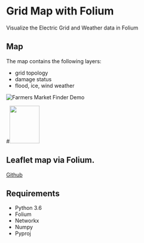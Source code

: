 # Grid Map with Folium

Visualize the Electric Grid and Weather data in Folium


## Map 
The map contains the following layers:

* grid topology
* damage status
* flood, ice, wind weather

![Farmers Market Finder Demo](data/folium.gif)

#<img src=data/folium.gif  height="100" width="80">

## Leaflet map via Folium.
[Github](https://github.com/python-visualization/folium)


## Requirements
  - Python 3.6
  - Folium
  - Networkx
  - Numpy
  - Pyproj
